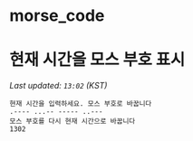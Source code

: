 # morse_code
# 현재 시간을 모스 부호 표시
<!-- MORSE_TIME_START -->
_Last updated: `13:02` (KST)_

```
현재 시간을 입력하세요. 모스 부호로 바꿉니다
.---- ...-- ----- ..---
모스 부호를 다시 현재 시간으로 바꿉니다
1302
```
<!-- MORSE_TIME_END -->
